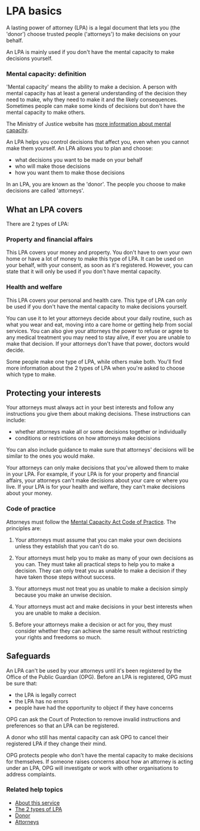 # LPA basics

A lasting power of attorney (LPA) is a legal document that lets you (the 'donor') choose trusted people ('attorneys') to make decisions on your behalf.

An LPA is mainly used if you don't have the mental capacity to make decisions yourself.

### Mental capacity: definition

'Mental capacity' means the ability to make a decision. A person with mental capacity has at least a general understanding of the decision they need to make, why they need to make it and the likely consequences. Sometimes people can make some kinds of decisions but don't have the mental capacity to make others.

The Ministry of Justice website has <a href="http://www.justice.gov.uk/protecting-the-vulnerable/mental-capacity-act" rel="external" target="_blank">more information about mental capacity</a>.

An LPA helps you control decisions that affect you, even when you cannot make them yourself. An LPA allows you to plan and choose:

* what decisions you want to be made on your behalf
* who will make those decisions
* how you want them to make those decisions

In an LPA, you are known as the 'donor'. The people you choose to make decisions are called 'attorneys'.

## What an LPA covers
There are 2 types of LPA:

### Property and financial affairs
This LPA covers your money and property. You don't have to own your own home or have a lot of money to make this type of LPA. It can be used on your behalf, with your consent, as soon as it's registered. However, you can state that it will only be used if you don't have mental capacity.

### Health and welfare
This LPA covers your personal and health care. This type of LPA can only be used if you don't have the mental capacity to make decisions yourself.

You can use it to let your attorneys decide about your daily routine, such as what you wear and eat, moving into a care home or getting help from social services. You can also give your attorneys the power to refuse or agree to any medical treatment you may need to stay alive, if ever you are unable to make that decision. If your attorneys don't have that power, doctors would decide.

Some people make one type of LPA, while others make both. You'll find more information about the 2 types of LPA when you're asked to choose which type to make.

## Protecting your interests

Your attorneys must always act in your best interests and follow any instructions you give them about making decisions. These instructions can include:

* whether attorneys make all or some decisions together or individually
* conditions or restrictions on how attorneys make decisions

You can also include guidance to make sure that attorneys' decisions will be similar to the ones you would make.

Your attorneys can only make decisions that you've allowed them to make in your LPA. For example, if your LPA is for your property and financial affairs, your attorneys can't make decisions about your care or where you live. If your LPA is for your health and welfare, they can't make decisions about your money.

### Code of practice

Attorneys must follow the <a href="https://www.gov.uk/government/publications/mental-capacity-act-code-of-practice" rel="external" target="_blank">Mental Capacity Act Code of Practice</a>. The principles are:

1. Your attorneys must assume that you can make your own decisions unless they establish that you can't do so.

2. Your attorneys must help you to make as many of your own decisions as you can. They must take all practical steps to help you to make a decision. They can only treat you as unable to make a decision if they have taken those steps without success.

3. Your attorneys must not treat you as unable to make a decision simply because you make an unwise decision.

4. Your attorneys must act and make decisions in your best interests when you are unable to make a decision.

5. Before your attorneys make a decision or act for you, they must consider whether they can achieve the same result without restricting your rights and freedoms so much.

## Safeguards

An LPA can't be used by your attorneys until it's been registered by the Office of the Public Guardian (OPG). Before an LPA is registered, OPG must be sure that:

* the LPA is legally correct
* the LPA has no errors
* people have had the opportunity to object if they have concerns

OPG can ask the Court of Protection to remove invalid instructions and preferences so that an LPA can be registered.

A donor who still has mental capacity can ask OPG to cancel their registered LPA if they change their mind.

OPG protects people who don't have the mental capacity to make decisions for themselves. If someone raises concerns about how an attorney is acting under an LPA, OPG will investigate or work with other organisations to address complaints.

### Related help topics

* [About this service](/help/#topic-about-this-tool)
* [The 2 types of LPA](/help/#topic-the-2-types-of-lpa)
* [Donor](/help/#topic-donor)
* [Attorneys](/help/#topic-attorneys)



